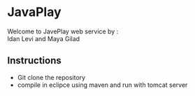 # JavaPlay
Welcome to JavePlay web service by :  
Idan Levi and Maya Gilad

## Instructions
  - Git clone the repository
  - compile in eclipce using maven and run with tomcat server
